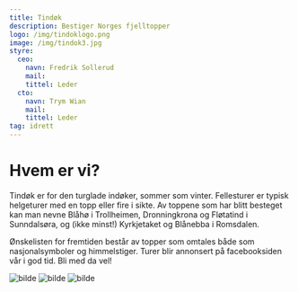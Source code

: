 ```yaml
---
title: Tindøk
description: Bestiger Norges fjelltopper
logo: /img/tindoklogo.png
image: /img/tindok3.jpg
styre:
  ceo:
    navn: Fredrik Sollerud
    mail:
    tittel: Leder
  cto:
    navn: Trym Wian
    mail:
    tittel: Leder
tag: idrett
---
```


# Hvem er vi?

Tindøk er for den turglade indøker, sommer som vinter. Fellesturer er typisk helgeturer med en topp eller fire i sikte. Av toppene som har blitt besteget kan man nevne Blåhø i Trollheimen, Dronningkrona og Fløtatind i Sunndalsøra, og (ikke minst!) Kyrkjetaket og Blånebba i Romsdalen.

Ønskelisten for fremtiden består av topper som omtales både som nasjonalsymboler og himmelstiger. Turer blir annonsert på facebooksiden vår i god tid. Bli med da vel!

![bilde](/img/tindok1.jpg)
![bilde](/img/tindok2.jpeg)
![bilde](/img/tindok4.jpg)
